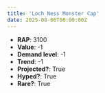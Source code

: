 ```yaml
---
title: 'Loch Ness Monster Cap'
date: 2025-08-06T00:00:00Z
---
```

- **RAP**: 3100
- **Value**: -1
- **Demand level**: -1
- **Trend**: -1
- **Projected?**: True
- **Hyped?**: True
- **Rare?**: True
